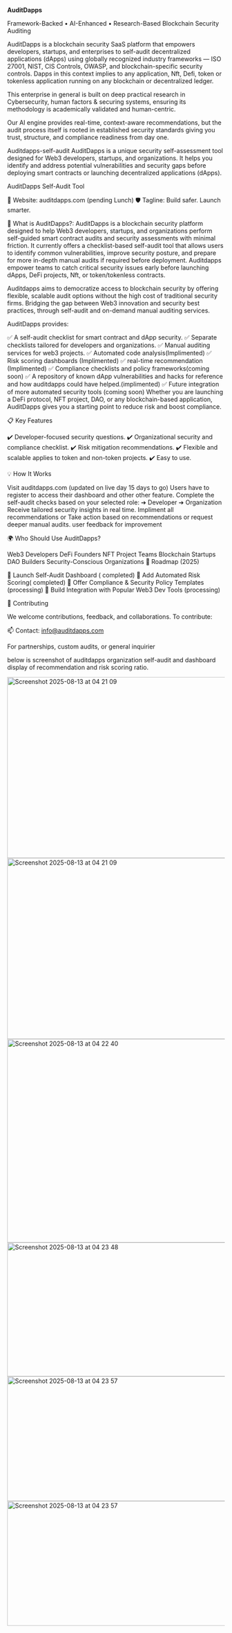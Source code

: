 
 **AuditDapps**
 
Framework-Backed • AI-Enhanced • Research-Based Blockchain Security Auditing


AuditDapps is a blockchain security SaaS platform that empowers developers, startups, and enterprises to self-audit decentralized applications (dApps) using globally recognized industry frameworks — ISO 27001, NIST, CIS Controls, OWASP, and blockchain-specific security controls. Dapps in this context implies to any application, Nft, Defi, token or tokenless application running on any blockchain or decentralized ledger.


This enterprise in general is built on deep practical research in Cybersecurity, human factors & securing systems, ensuring its methodology is academically validated and human-centric.

Our AI engine provides real-time, context-aware recommendations, but the audit process itself is rooted in established security standards giving you trust, structure, and compliance readiness from day one.



Auditdapps-self-audit
AuditDapps is a unique security self-assessment tool designed for Web3 developers, startups, and organizations. It helps you identify and address potential vulnerabilities and security gaps before deploying smart contracts or launching decentralized applications (dApps).


AuditDapps Self-Audit Tool



🔗 Website: auditdapps.com (pending Lunch)
🛡️ Tagline: Build safer. Launch smarter.

🚀 What is AuditDapps?: AuditDapps is a blockchain security platform designed to help Web3 developers, startups, and organizations perform self-guided smart contract audits and security assessments with minimal friction. It currently offers a checklist-based self-audit tool that allows users to identify common vulnerabilities, improve security posture, and prepare for more in-depth manual audits if required before deployment.
Auditdapps empower teams to catch critical security issues early before launching dApps, DeFi projects, Nft, or token/tokenless contracts.

Auditdapps aims to democratize access to blockchain security by offering flexible, scalable audit options without the high cost of traditional security firms. Bridging the gap between Web3 innovation and security best practices, through self-audit and on-demand manual auditing services.

AuditDapps provides:

✅ A self-audit checklist for smart contract and dApp security.
✅ Separate checklists tailored for developers and organizations.
✅ Manual auditing services for web3 projects.
✅ Automated code analysis(Implimented)
✅ Risk scoring dashboards (Implimented)
✅ real-time recommendation (Implimented)
✅ Compliance checklists and policy frameworks(coming soon)
✅ A repository of known dApp vulnerabilities and hacks for reference and how auditdapps could have helped.(implimented)
✅ Future integration of more automated security tools (coming soon)
Whether you are launching a DeFi protocol, NFT project, DAO, or any blockchain-based application, AuditDapps gives you a starting point to reduce risk and boost compliance.

📋 Key Features

✔️ Developer-focused security questions.
✔️ Organizational security and compliance checklist.
✔️ Risk mitigation recommendations.
✔️ Flexible and scalable applies to token and non-token projects.
✔️ Easy to use.

💡 How It Works

Visit auditdapps.com (updated on live day 15 days to go)
Users have to register to access their dashboard and other other feature.
Complete the self-audit checks based on your selected role:
➔ Developer
➔ Organization
Receive tailored security insights in real time.
Impliment all recommendations  or
Take action based on recommendations or request deeper manual audits.
user feedback for improvement

🌍 Who Should Use AuditDapps?

Web3 Developers
DeFi Founders
NFT Project Teams
Blockchain Startups
DAO Builders
Security-Conscious Organizations
📅 Roadmap (2025)

🔄 Launch Self-Audit Dashboard ( completed)
🤖 Add Automated Risk Scoring( completed)
📑 Offer Compliance & Security Policy Templates  
(processing)
🧩 Build Integration with Popular Web3 Dev Tools (processing)


🙌 Contributing

We welcome contributions, feedback, and collaborations.
To contribute:

📫 Contact: info@auditdapps.com

For partnerships, custom audits, or general inquirier

below is screenshot of auditdapps organization self-audit and dashboard display of recommendation and risk scoring ratio.

<img width="1120" height="418" alt="Screenshot 2025-08-13 at 04 21 09" src="https://github.com/user-attachments/assets/b7d43c97-688c-4b3b-b6e3-f0157ae47f08" />
<img width="1120" height="418" alt="Screenshot 2025-08-13 at 04 21 09" src="https://github.com/user-attachments/assets/b383d6cc-fb08-4d38-bf03-36ee12641f93" />

<img width="664" height="470" alt="Screenshot 2025-08-13 at 04 22 40" src="https://github.com/user-attachments/assets/c6336f63-3091-451c-b402-49e8eaaf1a3c" />
<img width="948" height="309" alt="Screenshot 2025-08-13 at 04 23 48" src="https://github.com/user-attachments/assets/bb959be0-09fb-4919-9cd8-f9b21895ba61" />

<img width="965" height="288" alt="Screenshot 2025-08-13 at 04 23 57" src="https://github.com/user-attachments/assets/e1885b20-1764-4c6f-a361-a8c558d9110a" />

<img width="965" height="288" alt="Screenshot 2025-08-13 at 04 23 57" src="https://github.com/user-attachments/assets/6139f996-fe18-445e-bce0-bbffbbacb04c" />
